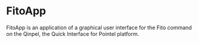 # FitoApp

FitoApp is an application of a graphical user interface for the Fito command on the Qinpel, the Quick Interface for Pointel platform.

